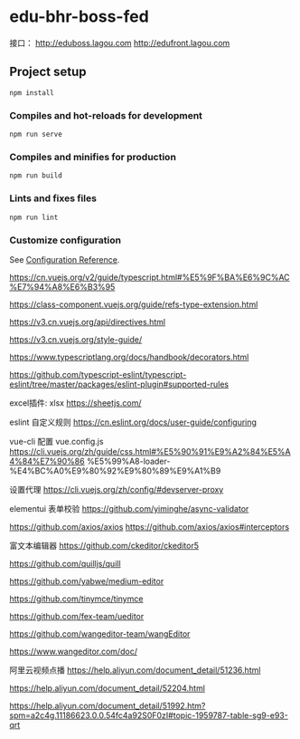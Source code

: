 # edu-bhr-boss-fed

接口：
http://eduboss.lagou.com 
http://edufront.lagou.com

## Project setup
```
npm install
```

### Compiles and hot-reloads for development
```
npm run serve
```

### Compiles and minifies for production
```
npm run build
```

### Lints and fixes files
```
npm run lint
```

### Customize configuration
See [Configuration Reference](https://cli.vuejs.org/config/).


https://cn.vuejs.org/v2/guide/typescript.html#%E5%9F%BA%E6%9C%AC%E7%94%A8%E6%B3%95

https://class-component.vuejs.org/guide/refs-type-extension.html

https://v3.cn.vuejs.org/api/directives.html

https://v3.cn.vuejs.org/style-guide/

https://www.typescriptlang.org/docs/handbook/decorators.html

https://github.com/typescript-eslint/typescript-eslint/tree/master/packages/eslint-plugin#supported-rules

excel插件: xlsx
https://sheetjs.com/

eslint 自定义规则
https://cn.eslint.org/docs/user-guide/configuring

vue-cli 配置 vue.config.js
https://cli.vuejs.org/zh/guide/css.html#%E5%90%91%E9%A2%84%E5%A4%84%E7%90%86 %E5%99%A8-loader-%E4%BC%A0%E9%80%92%E9%80%89%E9%A1%B9

设置代理
https://cli.vuejs.org/zh/config/#devserver-proxy

elementui 表单校验
https://github.com/yiminghe/async-validator

https://github.com/axios/axios
https://github.com/axios/axios#interceptors

富文本编辑器
https://github.com/ckeditor/ckeditor5

https://github.com/quilljs/quill

https://github.com/yabwe/medium-editor

https://github.com/tinymce/tinymce

https://github.com/fex-team/ueditor

https://github.com/wangeditor-team/wangEditor

https://www.wangeditor.com/doc/


阿里云视频点播
https://help.aliyun.com/document_detail/51236.html

https://help.aliyun.com/document_detail/52204.html

https://help.aliyun.com/document_detail/51992.htm?spm=a2c4g.11186623.0.0.54fc4a92S0F0zI#topic-1959787-table-sg9-e93-qrt
